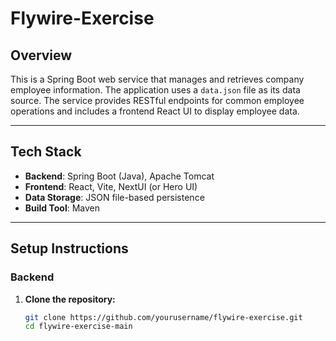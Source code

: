 # Flywire-Exercise

## Overview

This is a Spring Boot web service that manages and retrieves company employee information. The application uses a `data.json` file as its data source. The service provides RESTful endpoints for common employee operations and includes a frontend React UI to display employee data.

---

## Tech Stack

- **Backend**: Spring Boot (Java), Apache Tomcat
- **Frontend**: React, Vite, NextUI (or Hero UI)
- **Data Storage**: JSON file-based persistence
- **Build Tool**: Maven

---

## Setup Instructions

### Backend

1. **Clone the repository:**

   ```bash
   git clone https://github.com/yourusername/flywire-exercise.git
   cd flywire-exercise-main

